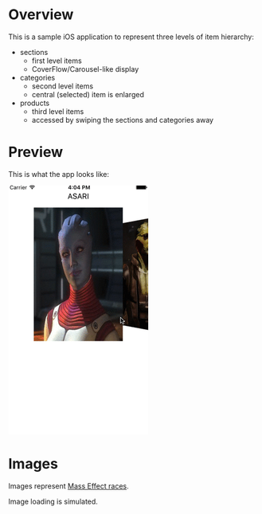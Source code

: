 
# Overview

This is a sample iOS application to represent three levels of item hierarchy:

* sections
    * first level items
    * CoverFlow/Carousel-like display
* categories
    * second level items
    * central (selected) item is enlarged
* products
    * third level items
    * accessed by swiping the sections and categories away

# Preview

This is what the app looks like:

![Preview][preview]

# Images

Images represent [Mass Effect races][me-races].

Image loading is simulated.

[preview]: preview.gif
[me-races]: http://masseffect.wikia.com/wiki/Races

